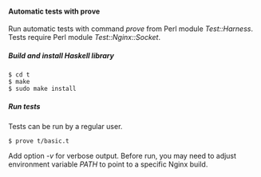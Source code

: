 #### Automatic tests with prove

Run automatic tests with command *prove* from Perl module *Test::Harness*.
Tests require Perl module *Test::Nginx::Socket*.

##### Build and install Haskell library

```ShellSession
$ cd t
$ make
$ sudo make install
```

##### Run tests

Tests can be run by a regular user.

```ShellSession
$ prove t/basic.t
```

Add option *-v* for verbose output. Before run, you may need to adjust
environment variable *PATH* to point to a specific Nginx build.

